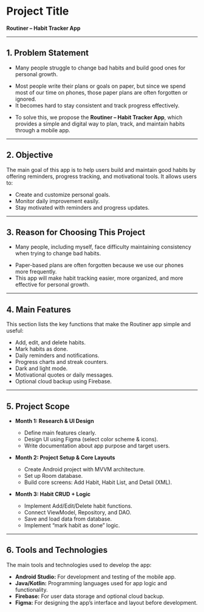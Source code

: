 # Project Title  
**Routiner – Habit Tracker App**

---

## 1. Problem Statement  

+ Many people struggle to change bad habits and build good ones for personal growth.  

- Most people write their plans or goals on paper, but since we spend most of our time on phones, those paper plans are often forgotten or ignored.  
- It becomes hard to stay consistent and track progress effectively.  

+ To solve this, we propose the **Routiner – Habit Tracker App**, which provides a simple and digital way to plan, track, and maintain habits through a mobile app.  

---

## 2. Objective  

The main goal of this app is to help users build and maintain good habits by offering reminders, progress tracking, and motivational tools. It allows users to:  

- Create and customize personal goals.  
- Monitor daily improvement easily.  
- Stay motivated with reminders and progress updates.  

---

## 3. Reason for Choosing This Project  

+ Many people, including myself, face difficulty maintaining consistency when trying to change bad habits.  
- Paper-based plans are often forgotten because we use our phones more frequently.  
- This app will make habit tracking easier, more organized, and more effective for personal growth.  

---

## 4. Main Features  

This section lists the key functions that make the Routiner app simple and useful:  

- Add, edit, and delete habits.  
- Mark habits as done.  
- Daily reminders and notifications.  
- Progress charts and streak counters.  
- Dark and light mode.  
- Motivational quotes or daily messages.  
- Optional cloud backup using Firebase.  

---

## 5. Project Scope  

+ **Month 1: Research & UI Design**  
  - Define main features clearly.  
  - Design UI using Figma (select color scheme & icons).  
  - Write documentation about app purpose and target users.  

+ **Month 2: Project Setup & Core Layouts**  
  - Create Android project with MVVM architecture.  
  - Set up Room database.  
  - Build core screens: Add Habit, Habit List, and Detail (XML).  

+ **Month 3: Habit CRUD + Logic**  
  - Implement Add/Edit/Delete habit functions.  
  - Connect ViewModel, Repository, and DAO.  
  - Save and load data from database.  
  - Implement “mark habit as done” logic.  

---

## 6. Tools and Technologies  

The main tools and technologies used to develop the app:  

- **Android Studio:** For development and testing of the mobile app.  
- **Java/Kotlin:** Programming languages used for app logic and functionality.  
- **Firebase:** For user data storage and optional cloud backup.  
- **Figma:** For designing the app’s interface and layout before development.  
